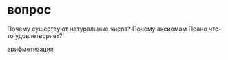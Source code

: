 # вопрос
Почему существуют натуральные числа? Почему аксиомам Пеано что-то удовлетворяет?

[арифметизация](%D0%B0%D1%80%D0%B8%D1%84%D0%BC%D0%B5%D1%82%D0%B8%D0%B7%D0%B0%D1%86%D0%B8%D1%8F)